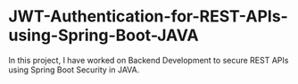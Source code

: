 # JWT-Authentication-for-REST-APIs-using-Spring-Boot-JAVA
In this project, I have worked on Backend Development to secure REST APIs using Spring Boot Security in JAVA.
